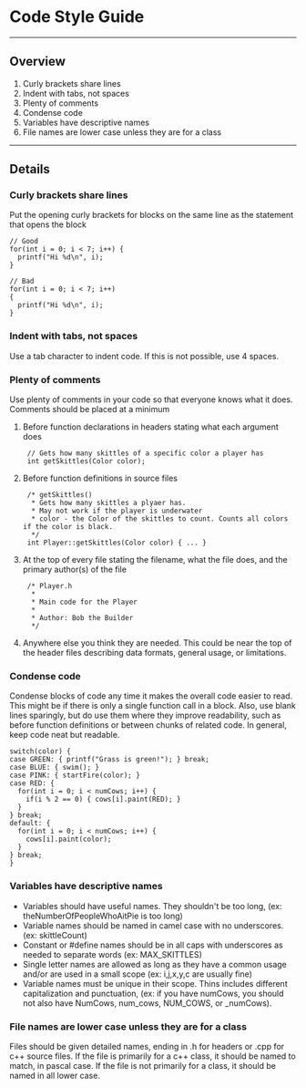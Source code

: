 Code Style Guide
=================
---
## Overview
1. Curly brackets share lines
2. Indent with tabs, not spaces
3. Plenty of comments
4. Condense code
5. Variables have descriptive names
6. File names are lower case unless they are for a class
---
## Details

### Curly brackets share lines
Put the opening curly brackets for blocks on the same line as the statement that opens the block

    // Good
    for(int i = 0; i < 7; i++) {
      printf("Hi %d\n", i);
    }

    // Bad
    for(int i = 0; i < 7; i++)
    {
      printf("Hi %d\n", i);
    }

### Indent with tabs, not spaces
Use a tab character to indent code. If this is not possible, use 4 spaces.

### Plenty of comments
Use plenty of comments in your code so that everyone knows what it does. Comments should be placed at a minimum
1. Before function declarations in headers stating what each argument does

        // Gets how many skittles of a specific color a player has
        int getSkittles(Color color);

2. Before function definitions in source files

        /* getSkittles()
         * Gets how many skittles a plyaer has.
         * May not work if the player is underwater
         * color - the Color of the skittles to count. Counts all colors if the color is black.
         */
        int Player::getSkittles(Color color) { ... }

3. At the top of every file stating the filename, what the file does, and the primary author(s) of the file

        /* Player.h
         *
         * Main code for the Player
         *
         * Author: Bob the Builder
         */

3. Anywhere else you think they are needed. This could be near the top of the header files describing data formats, general usage, or limitations.

### Condense code
Condense blocks of code any time it makes the overall code easier to read. This might be if there is only a single function call in a block. Also, use blank lines sparingly, but do use them where they improve readability, such as before function definitions or between chunks of related code. In general, keep code neat but readable.

    switch(color) {
    case GREEN: { printf("Grass is green!"); } break;
    case BLUE: { swim(); }
    case PINK: { startFire(color); }
    case RED: {
      for(int i = 0; i < numCows; i++) {
        if(i % 2 == 0) { cows[i].paint(RED); }
      }
    } break;
    default: {
      for(int i = 0; i < numCows; i++) {
        cows[i].paint(color);
      }
    } break;
    }
### Variables have descriptive names
* Variables should have useful names. They shouldn't be too long, (ex: theNumberOfPeopleWhoAitPie is too long)
* Variable names should be named in camel case with no underscores. (ex: skittleCount)
* Constant or #define names should be in all caps with underscores as needed to separate words (ex: MAX_SKITTLES)
* Single letter names are allowed as long as they have a common usage and/or are used in a small scope (ex: i,j,x,y,c are usually fine)
* Variable names must be unique in their scope. Thins includes different capitalization and punctuation, (ex: if you have numCows, you should not also have NumCows, num_cows, NUM_COWS, or _numCows).

### File names are lower case unless they are for a class
Files should be given detailed names, ending in .h for headers or .cpp for c++ source files. If the file is primarily for a c++ class, it should be named to match, in pascal case. If the file is not primarily for a class, it should be named in all lower case.
